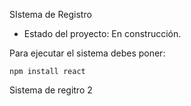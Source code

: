 <hi1>SIstema de Registro</h1>

- Estado del proyecto: En construcción.

Para ejecutar el sistema debes poner:

```npm install react```

Sistema de regitro 2
